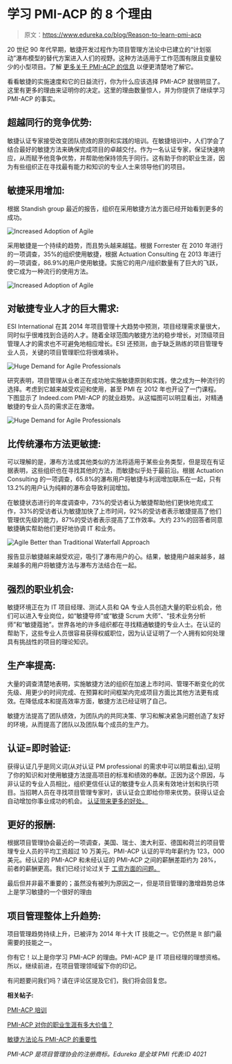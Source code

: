 # 学习 PMI-ACP 的 8 个理由

> 原文：<https://www.edureka.co/blog/Reason-to-learn-pmi-acp>

20 世纪 90 年代早期，敏捷开发过程作为项目管理方法论中已建立的“计划驱动”瀑布模型的替代方案进入人们的视野。这种方法适用于工作范围有限且变量较少的小型项目。了解 [更多关于 PMI-ACP 的信息](https://www.edureka.co/blog/importance-of-agile-pmi-acp/ "Agile Methodology and Importance of PMI-ACP®") 以便更清楚地了解它。

看看敏捷的实施速度和它的日益流行，你为什么应该选择 PMI-ACP 就很明显了。这里有更多的理由来证明你的决定。这里的理由数量惊人，并为你提供了继续学习 PMI-ACP 的事实。

## **超越同行的竞争优势:**

敏捷认证专家接受改变团队绩效的原则和实践的培训。在敏捷培训中，人们学会了结合最好的敏捷方法来确保完成项目的卓越交付。作为一名认证专家，保证快速响应，从而赋予他竞争优势，并帮助他保持领先于同行。这有助于你的职业生涯，因为有些组织正在寻找最有能力和知识的专业人士来领导他们的项目。

## **敏捷采用增加:**

根据 Standish group 最近的报告，组织在采用敏捷方法方面已经开始看到更多的成功。

![Increased Adoption of Agile](img/3c775dff3000ba6e067e6ea11b732ff2.png "Increased Adoption of Agile")

采用敏捷是一个持续的趋势，而且势头越来越猛。根据 Forrester 在 2010 年进行的一项调查，35%的组织使用敏捷，根据 Actuation Consulting 在 2013 年进行的一项调查，86.9%的用户使用敏捷。实施它的用户/组织数量有了巨大的飞跃，使它成为一种流行的使用方法。

![Increased Adoption of Agile](img/d9148a437e5d0b306c0b95afbed3b2cc.png "Increased Adoption of Agile")

## **对敏捷专业人才的巨大需求:**

ESI International 在其 2014 年项目管理十大趋势中预测，项目经理需求量很大，同时似乎很难找到合适的人才。随着全球范围内敏捷方法的稳步增长，对顶级项目管理人才的需求也不可避免地相应增长。ESI 还预测，由于缺乏熟练的项目管理专业人员，关键的项目管理职位将很难填补。

![Huge Demand for Agile Professionals](img/698e81643fb17477f731b69c8c6d9622.png "Huge Demand for Agile Professionals")

研究表明，项目管理从业者正在成功地实施敏捷原则和实践，使之成为一种流行的选择。考虑到它越来越受欢迎和使用，甚至 PMI 在 2012 年也开设了一门课程。下图显示了 Indeed.com PMI-ACP 的就业趋势。从这幅图可以明显看出，对精通敏捷的专业人员的需求正在激增。

![Huge Demand for Agile Professionals](img/019029b63bb17653b78dbca2f545c765.png "Huge Demand for Agile Professionals")

## **比传统瀑布方法更敏捷:**

可以理解的是，瀑布方法或其他类似的方法将适用于某些业务类型，但是现在有证据表明，这些组织也在寻找其他的方法，而敏捷似乎处于最前沿。根据 Actuation Consulting 的一项调查，65.8%的瀑布用户将敏捷与利润增加联系在一起，只有 13.2%的用户认为纯粹的瀑布会导致利润增加。

在敏捷状态进行的年度调查中，73%的受访者认为敏捷帮助他们更快地完成工作，33%的受访者认为敏捷加快了上市时间，92%的受访者表示敏捷提高了他们管理优先级的能力，87%的受访者表示提高了工作效率。大约 23%的回答者同意敏捷确实帮助他们更好地协调 IT 和业务。

![Agile Better than Traditional Waterfall Approach](img/7076013d532bd2cee2b9e7a9d4a3df80.png "Agile Better than Traditional Waterfall Approach")

报告显示敏捷越来越受欢迎，吸引了瀑布用户的心。结果，敏捷用户越来越多，越来越多的用户将敏捷方法与瀑布方法结合在一起。

## **强烈的职业机会:**

敏捷环境正在为 IT 项目经理、测试人员和 QA 专业人员创造大量的职业机会，他们可以进入专业岗位，如“敏捷导师”或“敏捷 Scrum 大师”、“技术业务分析师”和“敏捷蔻驰”。世界各地的许多组织都在寻找精通敏捷的专业人士。在认证的帮助下，这些专业人员很容易获得权威职位，因为认证证明了一个人拥有如何处理具有挑战性的项目的理论知识。

## **生产率提高:**

大量的调查清楚地表明，实施敏捷方法的组织在加速上市时间、管理不断变化的优先级、用更少的时间完成、在预算和时间框架内完成项目方面比其他方法更有成效。在降低成本和提高效率方面，敏捷方法已经证明了自己。

敏捷方法提高了团队绩效，为团队内的共同决策、学习和解决紧急问题创造了友好的环境，从而提高了团队以及团队每个成员的生产力。

## **认证=即时验证:**

获得认证几乎是同义词(从对认证 PM professional 的需求中可以明显看出),证明了你的知识和对使用敏捷方法提高项目的标准和绩效的奉献。正因为这个原因，与非认证的专业人员相比，组织更信任认证的敏捷专业人员来有效地计划和执行项目。当招聘人员在寻找项目管理专家时，该认证会立即给你带来优势。获得认证会自动增加你事业成功的机会。 [认证带来更多的好处。](https://www.edureka.co/blog/importance-of-agile-pmi-acp/ "Agile Methodology and Importance of PMI-ACP®")

## **更好的报酬:**

根据项目管理协会最近的一项调查，美国、瑞士、澳大利亚、德国和荷兰的项目管理专业人员的平均工资超过 10 万美元。PMI-ACP 认证的平均年薪约为 123，000 美元。经认证的 PMI-ACP 和未经认证的 PMI-ACP 之间的薪酬差距约为 28%，前者的薪酬更高。我们已经讨论过关于 [工资方面的问题。](https://www.edureka.co/blog/how-valuable-is-pmi-acp-to-your-career/ "How Valuable is PMI-ACP® to your Career")

最后但并非最不重要的；虽然没有被列为原因之一，但是项目管理的激增趋势总体上是学习敏捷的一个很好的理由

## **项目管理整体上升趋势:**

项目管理趋势持续上升，已被评为 2014 年十大 IT 技能之一。它仍然是 It 部门最需要的技能之一。

你有它！以上是你学习 PMI-ACP 的理由。PMI-ACP 是 IT 项目经理的理想资格。所以，继续前进，在项目管理领域留下你的印记。

有问题要问我们吗？请在评论区提及它们，我们将会回复您。

**相关帖子:**

[PMI-ACP 培训](https://www.edureka.co/pmi-acp)

[PMI-ACP 对你的职业生涯有多大价值？](https://www.edureka.co/blog/how-valuable-is-pmi-acp-to-your-career/ "How Valuable is PMI-ACP® to your Career")

[敏捷方法论与 PMI-ACP 的重要性](https://www.edureka.co/blog/importance-of-agile-pmi-acp/ "Agile Methodology and Importance of PMI-ACP®")

*PMI-ACP 是项目管理协会的注册商标。Edureka 是全球 PMI 代表:ID 4021*